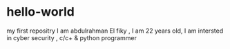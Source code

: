 # hello-world
my first repositry
I am abdulrahman El fiky , I am 22 years old, I am intersted in cyber security , c/c+ & python programmer
